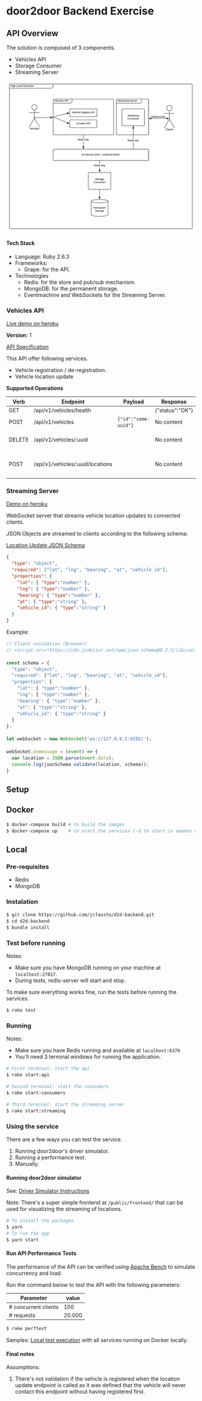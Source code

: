 # door2door Backend Exercise

## API Overview

The solution is composed of 3 components.

- Vehicles API
- Storage Consumer
- Streaming Server

![alt text](support/solution-overview.png)

#### Tech Stack

- Language: Ruby 2.6.3
- Frameworks:
	- Grape: for the API.
- Technologies
	- Redis: for the store and pub/sub mechanism.
	- MongoDB: for the permanent storage.
	- Eventmachine and WebSockets for the Streaming Server.

### Vehicles API

[Live demo on heroku](https://d2d-backend-api.herokuapp.com)

**Version:** 1

[API Specification](https://d2d-backend-api.herokuapp.com)

This API offer following services.

- Vehicle registration / de-registration.
- Vehicle location update

**Supported Operations**

| Verb | Endpoint | Payload | Response | Description |
| -----------| --------------|----|----|------------ |
| GET | /api/v1/vehicles/health || {"status":"OK"} | Healthcheck |
| POST | /api/v1/vehicles	| ```{"id":"some-uuid"}``` | No content | Registers a vehicle |
| DELETE | /api/v1/vehicles/:uuid	|| No content | De-registers a vehicle |
| POST | /api/v1/vehicles/:uuid/locations	|| No content | Receive vehicle location updates |

### Streaming Server

[Demo on heroku](https://d2d-backend-streaming-server.herokuapp.com)

WebSocket server that streams vehicle location updates to connected clients.

JSON Objects are streamed to clients according to the following schema:

[Location Update JSON Schema](spec/support/api/schemas/location_update.json)

```json
{
  "type": "object",
  "required": ["lat", "lng", "bearing", "at", "vehicle_id"],
  "properties": {
    "lat": { "type":"number" },
    "lng": { "type":"number" },
    "bearing": { "type":"number" },
    "at": { "type":"string" },
    "vehicle_id": { "type":"string" }
  }
}
```

Example:

```javascript
// Client validation (Browser)
// <script src="https://cdn.jsdelivr.net/npm/json-schema@0.2.5/lib/validate.min.js"></script>

const schema = {
  "type": "object",
  "required": ["lat", "lng", "bearing", "at", "vehicle_id"],
  "properties": {
    "lat": { "type":"number" },
    "lng": { "type":"number" },
    "bearing": { "type":"number" },
    "at": { "type":"string" },
    "vehicle_id": { "type":"string" }
  }
};

let webSocket = new WebSocket('ws://127.0.0.1:9292/');

webSocket.onmessage = (event) => {
  var location = JSON.parse(event.data);
  console.log(jsonSchema.validate(location, schema));
}
```


## Setup

## Docker

```bash
$ docker-compose build # to build the images
$ docker-compose up    # to start the services (-d to start in daemon mode)
```

## Local

### Pre-requisites
- Redis
- MongoDB

### Instalation

```bash
$ git clone https://github.com/jcfausto/d2d-backend.git
$ cd d2d-backend
$ bundle install
```

### Test before running

Notes:
- Make sure you have MongoDB running on your machine at ```localhost:27017```.
- During tests, redis-server will start and stop.


To make sure everything works fine, run the tests before running the services.

```bash
$ rake test
```

### Running

Notes:
- Make sure you have Redis running and available at ```localhost:6379```
- You'll need 3 terminal windows for running the application.

```bash
# First terminal: start the api
$ rake start:api
```

```bash
# Second terminal: start the consumers
$ rake start:consumers
```

```bash
# Third terminal: start the streaming server
$ rake start:streaming
```

### Using the service

There are a few ways you can test the service.

1. Running door2door's driver simulator.
2. Running a performance test.
3. Manually.

#### Running door2door simulator
See: [Driver Simulator Instructions](https://github.com/door2door-io/d2d-code-challenges/tree/master/resources/driver-simulator)

Note: There's a super simple frontend at ```/public/frontend/``` that can be used for visualizing the streaming of locations.

```bash
# To install the packages
$ yarn
# To run the app
$ yarn start
```

#### Run API Performance Tests

The performance of the API can be verified using [Apache Bench](https://httpd.apache.org/docs/2.4/programs/ab.html) to simulate concurrency and load.

Run the command below to test the API with the following parameters:

|Parameter            |value  |
|---------------------|-------|
|# concurrent clients |100    |
|# requests           |20.000 |

```bash
$ rake perftest
```

Samples:
[Local test execution](support/performance-tests-running-on-docker-local-machine.png) with all services running on Docker locally.


#### Final notes

Assumptions:

1) There's not validation if the vehicle is registered when the location update endpoint is called as it was defined that the vehicle will never contact this endpoint without having registered first.

